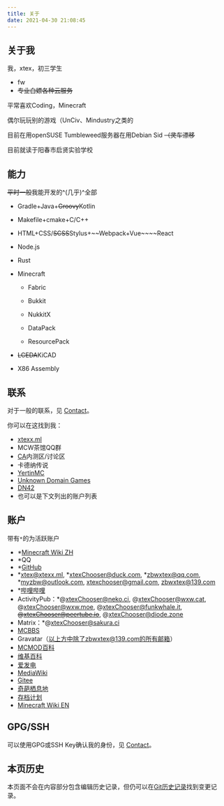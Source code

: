 ```yaml
---
title: 关于
date: 2021-04-30 21:08:45
---
```


## 关于我

我，xtex，初三学生

- fw
- ~~专业白嫖各种云服务~~

平常喜欢Coding，Minecraft

偶尔玩玩别的游戏（UnCiv、Mindustry之类的

目前在用openSUSE Tumbleweed服务器在用Debian Sid ~~（灵车漂移~~

目前就读于阳春市启贤实验学校

## 能力

~~平时一般~~我能开发的^(几乎)^全部

- Gradle+Java+~~Groovy~~Kotlin

- Makefile+cmake+C/C++

- HTML+CSS/~~SCSS~~Stylus+~~Webpack+Vue~~~~React

- Node.js

- Rust

- Minecraft

  - Fabric

  - Bukkit
  - NukkitX
  - DataPack
  - ResourcePack

- ~~LCEDA~~KiCAD

- X86 Assembly

## 联系

对于一般的联系，见 [Contact](./contact)。

你可以在这找到我：

- [xtexx.ml](https://xtexx.ml/)
- MCW茶馆QQ群
- [CA](https://ca.projectxero.top/)内测区/讨论区
- 卡德纳传说
- [YertinMC](https://github.com/YertinMC/)
- [Unknown Domain Games](https://github.com/UnknownDomainGames/)
- [DN42](../dn42)
- 也可以是下文列出的账户列表

## 账户

带有`*`的为活跃账户

- *[Minecraft Wiki ZH](https://minecraft.fandom.com/zh/wiki/User:XtexChooser)
- *QQ
- *[GitHub](https://github.com/xtexChooser/)
- *[xtex@xtexx.ml](mailto:xtex@xtexx.ml), *[xtexChooser@duck.com](mailto:xtexChooser@duck.com), *[zbwxtex@qq.com](mailto:zbwxtex@qq.com), *[myzbw@outlook.com](mailto:myzbw@outlook.com), [xtexchooser@gmail.com](mailto:xtexchooser@gmail.com), [zbwxtex@139.com](mailto:zbwxtex@139.com)
- *[哔哩哔哩](https://space.bilibili.com/103770515)
- ActivityPub：*@xtexChooser@neko.ci, @xtexChooser@wxw.cat, @xtexChooser@wxw.moe, @xtexChooser@funkwhale.it, ~~@xtexChooser@peertube.io~~, @xtexChooser@diode.zone
- Matrix：*@xtexChooser@sakura.ci
- [MCBBS](https://www.mcbbs.net/?2495325)
- Gravatar（以上方中除了zbwxtex@139.com的所有邮箱）
- [MCMOD百科](https://center.mcmod.cn/61698/)
- [维基百科](https://zh.wikipedia.org/wiki/User:XtexChooser)
- [爱发电](http://afdian.net/@xtexx)
- [MediaWiki](https://www.mediawiki.org/wiki/User:XtexChooser)
- [Gitee](https://gitee.com/xtex)
- [奇葩栖息地](https://mh.wdf.ink/wiki/用户:XtexChooser)
- [存档计划](https://lakeus.xyz/wiki/User:XtexChooser)
- [Minecraft Wiki EN](https://minecraft.fandom.com/wiki/User:XtexChooser)

## GPG/SSH

可以使用GPG或SSH Key确认我的身份，见 [Contact](./contact#Keys)。

## 本页历史

本页面不会在内容部分包含编辑历史记录，但仍可以在[Git历史记录](https://github.com/xtexChooser/blog/commits/main/source/about.md)找到变更记录。

